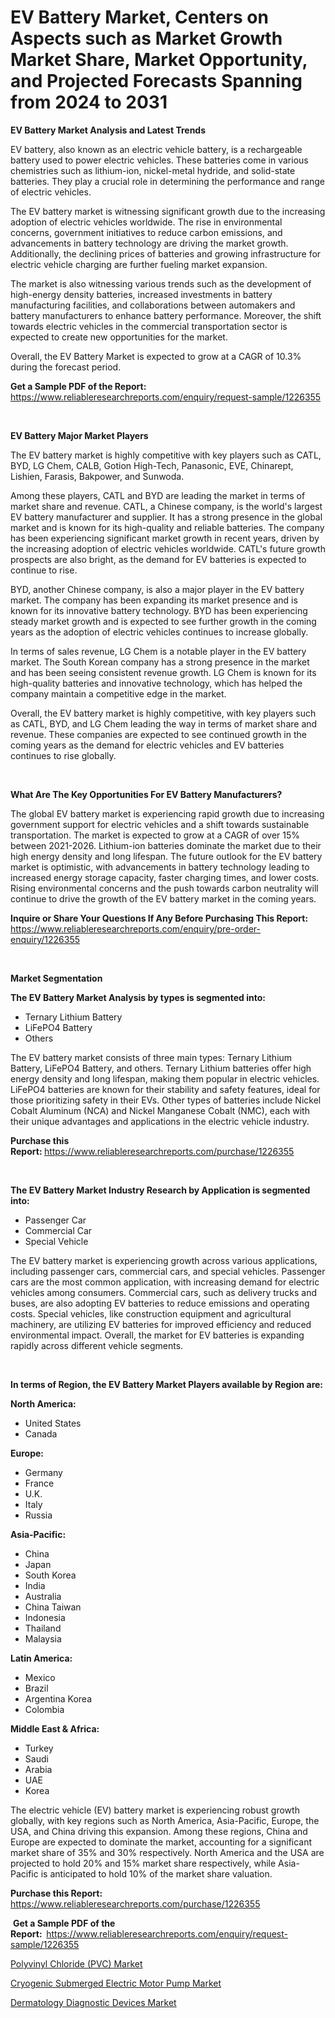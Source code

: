<p><h1>EV Battery Market, Centers on Aspects such as Market Growth Market Share, Market Opportunity, and Projected Forecasts Spanning from 2024 to 2031</h1></p><p><strong>EV Battery Market Analysis and Latest Trends</strong></p>
<p><p>EV battery, also known as an electric vehicle battery, is a rechargeable battery used to power electric vehicles. These batteries come in various chemistries such as lithium-ion, nickel-metal hydride, and solid-state batteries. They play a crucial role in determining the performance and range of electric vehicles.</p><p>The EV battery market is witnessing significant growth due to the increasing adoption of electric vehicles worldwide. The rise in environmental concerns, government initiatives to reduce carbon emissions, and advancements in battery technology are driving the market growth. Additionally, the declining prices of batteries and growing infrastructure for electric vehicle charging are further fueling market expansion.</p><p>The market is also witnessing various trends such as the development of high-energy density batteries, increased investments in battery manufacturing facilities, and collaborations between automakers and battery manufacturers to enhance battery performance. Moreover, the shift towards electric vehicles in the commercial transportation sector is expected to create new opportunities for the market.</p><p>Overall, the EV Battery Market is expected to grow at a CAGR of 10.3% during the forecast period.</p></p>
<p><strong>Get a Sample PDF of the Report:&nbsp;</strong> <a href="https://www.reliableresearchreports.com/enquiry/request-sample/1226355">https://www.reliableresearchreports.com/enquiry/request-sample/1226355</a></p>
<p>&nbsp;</p>
<p><strong>EV Battery Major Market Players</strong></p>
<p><p>The EV battery market is highly competitive with key players such as CATL, BYD, LG Chem, CALB, Gotion High-Tech, Panasonic, EVE, Chinarept, Lishien, Farasis, Bakpower, and Sunwoda. </p><p>Among these players, CATL and BYD are leading the market in terms of market share and revenue. CATL, a Chinese company, is the world's largest EV battery manufacturer and supplier. It has a strong presence in the global market and is known for its high-quality and reliable batteries. The company has been experiencing significant market growth in recent years, driven by the increasing adoption of electric vehicles worldwide. CATL's future growth prospects are also bright, as the demand for EV batteries is expected to continue to rise.</p><p>BYD, another Chinese company, is also a major player in the EV battery market. The company has been expanding its market presence and is known for its innovative battery technology. BYD has been experiencing steady market growth and is expected to see further growth in the coming years as the adoption of electric vehicles continues to increase globally.</p><p>In terms of sales revenue, LG Chem is a notable player in the EV battery market. The South Korean company has a strong presence in the market and has been seeing consistent revenue growth. LG Chem is known for its high-quality batteries and innovative technology, which has helped the company maintain a competitive edge in the market.</p><p>Overall, the EV battery market is highly competitive, with key players such as CATL, BYD, and LG Chem leading the way in terms of market share and revenue. These companies are expected to see continued growth in the coming years as the demand for electric vehicles and EV batteries continues to rise globally.</p></p>
<p>&nbsp;</p>
<p><strong>What Are The Key Opportunities For EV Battery Manufacturers?</strong></p>
<p><p>The global EV battery market is experiencing rapid growth due to increasing government support for electric vehicles and a shift towards sustainable transportation. The market is expected to grow at a CAGR of over 15% between 2021-2026. Lithium-ion batteries dominate the market due to their high energy density and long lifespan. The future outlook for the EV battery market is optimistic, with advancements in battery technology leading to increased energy storage capacity, faster charging times, and lower costs. Rising environmental concerns and the push towards carbon neutrality will continue to drive the growth of the EV battery market in the coming years.</p></p>
<p><strong>Inquire or Share Your Questions If Any Before Purchasing This Report:</strong> <a href="https://www.reliableresearchreports.com/enquiry/pre-order-enquiry/1226355">https://www.reliableresearchreports.com/enquiry/pre-order-enquiry/1226355</a></p>
<p>&nbsp;</p>
<p><strong>Market Segmentation</strong></p>
<p><strong>The EV Battery Market Analysis by types is segmented into:</strong></p>
<p><ul><li>Ternary Lithium Battery</li><li>LiFePO4 Battery</li><li>Others</li></ul></p>
<p><p>The EV battery market consists of three main types: Ternary Lithium Battery, LiFePO4 Battery, and others. Ternary Lithium batteries offer high energy density and long lifespan, making them popular in electric vehicles. LiFePO4 batteries are known for their stability and safety features, ideal for those prioritizing safety in their EVs. Other types of batteries include Nickel Cobalt Aluminum (NCA) and Nickel Manganese Cobalt (NMC), each with their unique advantages and applications in the electric vehicle industry.</p></p>
<p><strong>Purchase this Report:&nbsp;</strong><a href="https://www.reliableresearchreports.com/purchase/1226355">https://www.reliableresearchreports.com/purchase/1226355</a></p>
<p>&nbsp;</p>
<p><strong>The EV Battery Market Industry Research by Application is segmented into:</strong></p>
<p><ul><li>Passenger Car</li><li>Commercial Car</li><li>Special Vehicle</li></ul></p>
<p><p>The EV battery market is experiencing growth across various applications, including passenger cars, commercial cars, and special vehicles. Passenger cars are the most common application, with increasing demand for electric vehicles among consumers. Commercial cars, such as delivery trucks and buses, are also adopting EV batteries to reduce emissions and operating costs. Special vehicles, like construction equipment and agricultural machinery, are utilizing EV batteries for improved efficiency and reduced environmental impact. Overall, the market for EV batteries is expanding rapidly across different vehicle segments.</p></p>
<p>&nbsp;</p>
<p><strong>In terms of Region, the EV Battery Market Players available by Region are:</strong></p>
<p>
    <p> <strong> North America: </strong>
        <ul>
            <li>United States</li>
            <li>Canada</li>
        </ul>
        </p> 
    <p> <strong> Europe: </strong>
        <ul>
            <li>Germany</li>
            <li>France</li>
            <li>U.K.</li>
            <li>Italy</li>
            <li>Russia</li>
        </ul>
        </p> 
    <p> <strong> Asia-Pacific: </strong>
        <ul>
            <li>China</li>
            <li>Japan</li>
            <li>South Korea</li>
            <li>India</li>
            <li>Australia</li>
            <li>China Taiwan</li>
            <li>Indonesia</li>
            <li>Thailand</li>
            <li>Malaysia</li>
        </ul>
        </p> 
    <p> <strong> Latin America: </strong>
        <ul>
            <li>Mexico</li>
            <li>Brazil</li>
            <li>Argentina Korea</li>
            <li>Colombia</li>
        </ul>
        </p> 
    <p> <strong> Middle East & Africa: </strong>
        <ul>
            <li>Turkey</li>
            <li>Saudi</li>
            <li>Arabia</li>
            <li>UAE</li>
            <li>Korea</li>
        </ul>
    </p>
    </p>
<p><p>The electric vehicle (EV) battery market is experiencing robust growth globally, with key regions such as North America, Asia-Pacific, Europe, the USA, and China driving this expansion. Among these regions, China and Europe are expected to dominate the market, accounting for a significant market share of 35% and 30% respectively. North America and the USA are projected to hold 20% and 15% market share respectively, while Asia-Pacific is anticipated to hold 10% of the market share valuation.</p></p>
<p><strong>Purchase this Report: </strong><a href="https://www.reliableresearchreports.com/purchase/1226355">https://www.reliableresearchreports.com/purchase/1226355</a></p>
<p>&nbsp;<strong>Get a Sample PDF of the Report:&nbsp;&nbsp;</strong><a href="https://www.reliableresearchreports.com/enquiry/request-sample/1226355">https://www.reliableresearchreports.com/enquiry/request-sample/1226355</a></p>
<p><strong></strong></p>
<p><p><a href="https://view.publitas.com/reportprime-1/polyvinyl-chloride-pvc-market-size-growth-outlook-from-2023-to-2030-projecting-at-markets-trends-analysis-by-application-regional-outlook-and-revenue/">Polyvinyl Chloride (PVC) Market</a></p><p><a href="https://view.publitas.com/reportprime-1/cryogenic-submerged-electric-motor-pump-market-size-growth-and-forecast-from-2023-2030/">Cryogenic Submerged Electric Motor Pump Market</a></p><p><a href="https://view.publitas.com/reportprime-1/dermatology-diagnostic-devices-market-size-and-examines-its-market-scope-with-a-primary-focus-on-growth-opportunities-and-forecasted-trends-spanning-from-2023-to-2030/">Dermatology Diagnostic Devices Market</a></p></p>